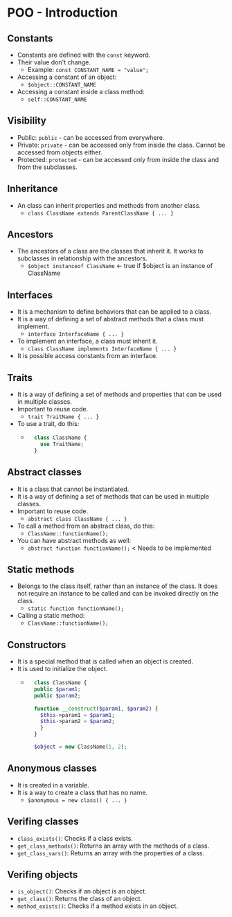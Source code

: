# POO - Introduction
## Constants
- Constants are defined with the `const` keyword.
- Their value don't change.
  - Example: `const CONSTANT_NAME = "value";`
- Accessing a constant of an object:
  - `$object::CONSTANT_NAME`
- Accessing a constant inside a class method:
  - `self::CONSTANT_NAME`

## Visibility
- Public: `public` - can be accessed from everywhere.
- Private: `private` - can be accessed only from inside the class. Cannot be accessed from objects either.
- Protected: `protected` - can be accessed only from inside the class and from the subclasses.

## Inheritance
- An class can inherit properties and methods from another class.
  - `class ClassName extends ParentClassName { ... }`

## Ancestors
- The ancestors of a class are the classes that inherit it. It works to subclasses in relationship with the ancestors.
  - `$object instanceof ClassName` <- true if $object is an instance of ClassName

## Interfaces
- It is a mechanism to define behaviors that can be applied to a class. 
- It is a way of defining a set of abstract methods that a class must implement.
  - `interface InterfaceName { ... }`
- To implement an interface, a class must inherit it.
  - `class ClassName implements InterfaceName { ... }`
- It is possible access constants from an interface.

## Traits
- It is a way of defining a set of methods and properties that can be used in multiple classes.
- Important to reuse code.
  - `trait TraitName { ... }`
- To use a trait, do this:
  - ```php
      class ClassName { 
        use TraitName;
      }
    ```

## Abstract classes
- It is a class that cannot be instantiated.
- It is a way of defining a set of methods that can be used in multiple classes.
- Important to reuse code.
  - `abstract class ClassName { ... }`
- To call a method from an abstract class, do this:
  - `ClassName::functionName();`
- You can have abstract methods as well:
  - `abstract function functionName();` < Needs to be implemented

## Static methods
- Belongs to the class itself, rather than an instance of the class. It does not require an instance to be called and can be invoked directly on the class.
  - `static function functionName();`
- Calling a static method:
  - `ClassName::functionName();`

## Constructors
- It is a special method that is called when an object is created.
- It is used to initialize the object.
  - ```php 
      class ClassName { 
      public $param1;
      public $param2;
      
      function __construct($param1, $param2) { 
        $this->param1 = $param1; 
        $this->param2 = $param2; 
        }
      }

      $object = new ClassName(1, 2);
    ```

## Anonymous classes
- It is created in a variable.
- It is a way to create a class that has no name.
  - `$anonymous = new class() { ... }`

## Verifing classes
- `class_exists()`: Checks if a class exists.
- `get_class_methods()`: Returns an array with the methods of a class. 
- `get_class_vars()`: Returns an array with the properties of a class.

## Verifing objects
- `is_object()`: Checks if an object is an object.
- `get_class()`: Returns the class of an object.
- `method_exists()`: Checks if a method exists in an object.
